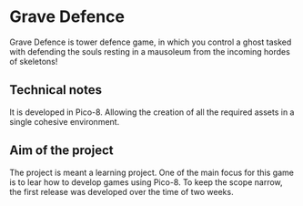 # Grave Defence
Grave Defence is tower defence game, in which you control a ghost tasked with defending the souls resting in a mausoleum from the incoming hordes of skeletons! 

## Technical notes
It is developed in Pico-8. Allowing the creation of all the required assets in a single cohesive environment.

## Aim of the project
The project is meant a learning project. One of the main focus for this game is to lear how to develop games using Pico-8.
To keep the scope narrow, the first release was developed over the time of two weeks.
